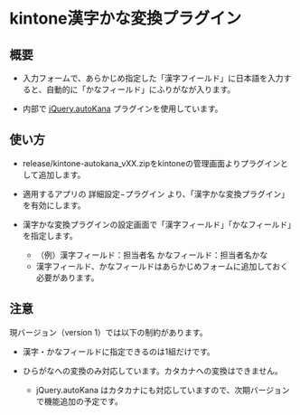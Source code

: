 # kintone漢字かな変換プラグイン 

## 概要

* 入力フォームで、あらかじめ指定した「漢字フイールド」に日本語を入力すると、自動的に「かなフィールド」にふりがなが入ります。

* 内部で [jQuery.autoKana](https://github.com/harisenbon/autokana "autokana") プラグインを使用しています。

## 使い方

* release/kintone-autokana_vXX.zipをkintoneの管理画面よりプラグインとして追加します。

* 適用するアプリの 詳細設定−プラグイン より、「漢字かな変換プラグイン」を有効にします。

* 漢字かな変換プラグインの設定画面で「漢字フィールド」「かなフィールド」を指定します。
  * （例）漢字フィールド：担当者名  かなフィールド：担当者名かな
  * 漢字フィールド、かなフィールドはあらかじめフォームに追加しておく必要があります。

## 注意

現バージョン（version 1）では以下の制約があります。

* 漢字・かなフィールドに指定できるのは1組だけです。

* ひらがなへの変換のみ対応しています。カタカナへの変換はできません。
  * jQuery.autoKana はカタカナにも対応していますので、次期バージョンで機能追加の予定です。
